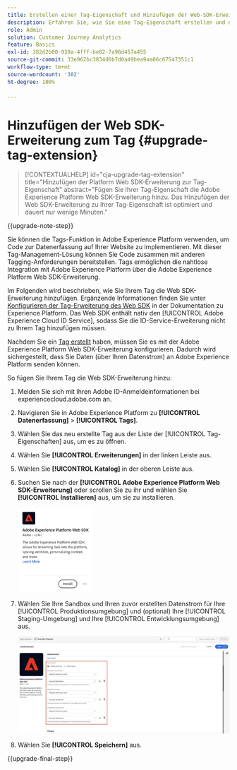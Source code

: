 ```yaml
---
title: Erstellen einer Tag-Eigenschaft und Hinzufügen der Web-SDK-Erweiterung
description: Erfahren Sie, wie Sie eine Tag-Eigenschaft erstellen und die Web-SDK-Erweiterung hinzufügen
role: Admin
solution: Customer Journey Analytics
feature: Basics
exl-id: 382d2b00-939a-4fff-be02-7a98d457a455
source-git-commit: 33e962bc3834d6b7d0a49bea9aa06c67547351c1
workflow-type: tm+mt
source-wordcount: '302'
ht-degree: 100%

---
```


# Hinzufügen der Web SDK-Erweiterung zum Tag {#upgrade-tag-extension}

<!-- markdownlint-disable MD034 -->

>[!CONTEXTUALHELP]
>id="cja-upgrade-tag-extension"
>title="Hinzufügen der Platform Web SDK-Erweiterung zur Tag-Eigenschaft"
>abstract="Fügen Sie Ihrer Tag-Eigenschaft die Adobe Experience Platform Web SDK-Erweiterung hinzu. Das Hinzufügen der Web SDK-Erweiterung zu Ihrer Tag-Eigenschaft ist optimiert und dauert nur wenige Minuten."

<!-- markdownlint-enable MD034 -->

{{upgrade-note-step}}

Sie können die Tags-Funktion in Adobe Experience Platform verwenden, um Code zur Datenerfassung auf Ihrer Website zu implementieren. Mit dieser Tag-Management-Lösung können Sie Code zusammen mit anderen Tagging-Anforderungen bereitstellen. Tags ermöglichen die nahtlose Integration mit Adobe Experience Platform über die Adobe Experience Platform Web SDK-Erweiterung.

Im Folgenden wird beschrieben, wie Sie Ihrem Tag die Web SDK-Erweiterung hinzufügen. Ergänzende Informationen finden Sie unter [Konfigurieren der Tag-Erweiterung des Web SDK](https://experienceleague.adobe.com/de/docs/experience-platform/tags/extensions/client/web-sdk/web-sdk-extension-configuration) in der Dokumentation zu Experience Platform. Das Web SDK enthält nativ den [!UICONTROL Adobe Experience Cloud ID Service], sodass Sie die ID-Service-Erweiterung nicht zu Ihrem Tag hinzufügen müssen.

Nachdem Sie ein [Tag erstellt](/help/getting-started/cja-upgrade/cja-upgrade-tag-property.md) haben, müssen Sie es mit der Adobe Experience Platform Web SDK-Erweiterung konfigurieren. Dadurch wird sichergestellt, dass Sie Daten (über Ihren Datenstrom) an Adobe Experience Platform senden können.

So fügen Sie Ihrem Tag die Web SDK-Erweiterung hinzu:

1. Melden Sie sich mit Ihren Adobe ID-Anmeldeinformationen bei experiencecloud.adobe.com an.

1. Navigieren Sie in Adobe Experience Platform zu **[!UICONTROL Datenerfassung]** > **[!UICONTROL Tags]**.

1. Wählen Sie das neu erstellte Tag aus der Liste der [!UICONTROL Tag-Eigenschaften] aus, um es zu öffnen.

1. Wählen Sie **[!UICONTROL Erweiterungen]** in der linken Leiste aus.

1. Wählen Sie **[!UICONTROL Katalog]** in der oberen Leiste aus.

1. Suchen Sie nach der **[!UICONTROL Adobe Experience Platform Web SDK-Erweiterung]** oder scrollen Sie zu ihr und wählen Sie **[!UICONTROL Installieren]** aus, um sie zu installieren.

   <img src="assets/aepwebsdk-extension.png" width="35%"/>

1. Wählen Sie Ihre Sandbox und Ihren zuvor erstellten Datenstrom für Ihre [!UICONTROL Produktionsumgebung] und (optional) Ihre [!UICONTROL Staging-Umgebung] und Ihre [!UICONTROL Entwicklungsumgebung] aus.

   ![Konfigurieren der AEP Web SDK-Erweiterung](assets/aepwebsk-extension-datastreams.png)

1. Wählen Sie **[!UICONTROL Speichern]** aus.

{{upgrade-final-step}}
